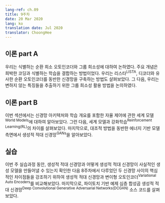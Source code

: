 ```yaml
---
lang-ref: ch.09
title: 9주차
date: 20 Mar 2020
lang: ko
translation date: Jul 2020
translator: ChoongHee
---
```


## 이론 part A


<!--We discussed discriminative recurrent sparse auto-encoders and group sparsity. The main idea was how to combine sparse coding with discriminative training. We went through how to structure a network with a recurrent autoencoder similar to LISTA and a decoder. Then we discussed how to use group sparsity to extract invariant features.-->

우리는 식별하는 순환 희소 오토인코더와 그룹 희소성에 대하여 논하였다. 주요 개념은 희박한 코딩과 식별하는 학습을 결합하는 방법이었다. 우리는 리스타<sup>LISTA</sup>, 디코더와 유사한 순환 오토인코더를 동반한 신경망을 구축하는 방법도 살펴보았다. 그 다음, 우리는 변하지 않는 특징들을 추출하기 위한 그룹 희소성 활용 방법을 논의하였다.


## 이론 part B


<!--In this section, we talked about the World Models for autonomous control including the neural network architecture and training schema. Then, we discussed the difference between World Models and Reinforcement Learning (RL). Finally, we studied Generative Adversarial Networks (GANs) in terms of energy-based model with the contrastive method.-->

이번 섹션에서는 신경망 아키텍처와 학습 개요를 포함한 자율 제어에 관한 세계 모델<sup>World Models</sup>에 대하여 알아보았다. 그런 다음, 세계 모델과 강화학습<sup>Reinforcement Learning(RL)</sup>의 차이를 살펴보았다. 마지막으로, 대조적 방법을 동반한 에너지 기반 모델 측면에서 생성적 적대 신경망<sup>GANs</sup>을 알아보았다.

## 실습


<!--During this week's practicum, we explored Generative Adversarial Networks (GANs) and how they can produce realistic generative models. We then compared GANs with VAEs from week 8 to highlight key differences between two networks. Next, we discussed several model limitations of GANs. Finally, we looked at the source code for the PyTorch example Deep Convolutional Generative Adversarial Networks (DCGAN).-->

이번 주 실습과정 동안, 생성적 적대 신경망과 어떻게 생성적 적대 신경망이 사실적인 생성 모델을 만들어낼 수 있는지 확인한 다음 8주차에서 다루었던 두 신경망 사이의 핵심적인 차이점들을 강조하기 위하여 생성적 적대 신경망과 변이형 오토인코더<sup>Variational Auto Encoders</sup>를 비교해보았다. 마지막으로, 파이토치 기반 예제 심층 합성곱 생성적 적대 신경망<sup>Deep Convolutional Generative Adversarial Networks(DCGAN)</sup> 소스 코드를 살펴보았다.